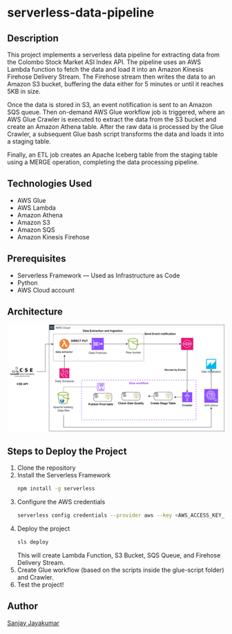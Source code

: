 # serverless-data-pipeline


## Description
This project implements a serverless data pipeline for extracting data from the Colombo Stock Market ASI Index API. The pipeline uses an AWS Lambda function to fetch the data and load it into an Amazon Kinesis Firehose Delivery Stream. The Firehose stream then writes the data to an Amazon S3 bucket, buffering the data either for 5 minutes or until it reaches 5KB in size.

Once the data is stored in S3, an event notification is sent to an Amazon SQS queue. Then on-demand AWS Glue workflow job is triggered, where an AWS Glue Crawler is executed to extract the data from the S3 bucket and create an Amazon Athena table. After the raw data is processed by the Glue Crawler, a subsequent Glue bash script transforms the data and loads it into a staging table.

Finally, an ETL job creates an Apache Iceberg table from the staging table using a MERGE operation, completing the data processing pipeline.


## Technologies Used
- AWS Glue
- AWS Lambda
- Amazon Athena
- Amazon S3
- Amazon SQS
- Amazon Kinesis Firehose

## Prerequisites
- Serverless Framework — Used as Infrastructure as Code
- Python
- AWS Cloud account

## Architecture
![architecture-serverless-etl.png](images%2Farchitecture-serverless-etl.png)

## Steps to Deploy the Project

1. Clone the repository
2. Install the Serverless Framework
    ```bash
    npm install -g serverless
    ```
3. Configure the AWS credentials
    ```bash
    serverless config credentials --provider aws --key <AWS_ACCESS_KEY_ID> --secret <AWS_SECRET_ACCESS_KEY>
    ```
4. Deploy the project 
    ```bash
    sls deploy
    ```
    This will create Lambda Function, S3 Bucket, SQS Queue, and Firehose Delivery Stream.
5. Create Glue workflow (based on the scripts inside the glue-script folder) and Crawler.
6. Test the project!

## Author
[Sanjay Jayakumar](https://www.linkedin.com/in/sanjayjayakumar)
